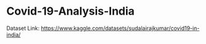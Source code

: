 # Covid-19-Analysis-India

Dataset Link: https://www.kaggle.com/datasets/sudalairajkumar/covid19-in-india/
